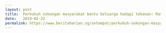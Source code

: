 ```yaml
---
layout: post
title:  Perkukuh sokongan masyarakat bantu keluarga hadapi tekanan: Masagos
date:   2019-02-22
permalink: https://www.beritaharian.sg/setempat/perkukuh-sokongan-masyarakat-bantu-keluarga-hadapi-tekanan-masagos
---
```

